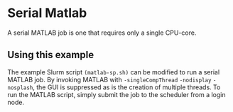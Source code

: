 # Serial Matlab

A serial MATLAB job is one that requires only a single CPU-core.

## Using this example

The example Slurm script `(matlab-sp.sh)` can be modified to run a serial MATLAB job. By invoking MATLAB with `-singleCompThread` `-nodisplay` `-nosplash`, the GUI is suppressed as is the creation of multiple threads. To run the MATLAB script, simply submit the job to the scheduler from a login node.
